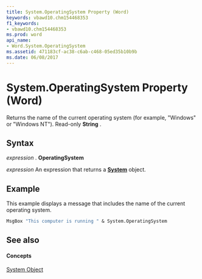 ```yaml
---
title: System.OperatingSystem Property (Word)
keywords: vbawd10.chm154468353
f1_keywords:
- vbawd10.chm154468353
ms.prod: word
api_name:
- Word.System.OperatingSystem
ms.assetid: 471183cf-ac38-c6ab-c468-05ed35b10b9b
ms.date: 06/08/2017
---
```



# System.OperatingSystem Property (Word)

Returns the name of the current operating system (for example, "Windows" or "Windows NT"). Read-only  **String** .


## Syntax

 _expression_ . **OperatingSystem**

 _expression_ An expression that returns a **[System](system-object-word.md)** object.


## Example

This example displays a message that includes the name of the current operating system.


```vb
MsgBox "This computer is running " & System.OperatingSystem
```


## See also


#### Concepts


[System Object](system-object-word.md)

